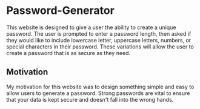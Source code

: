 # Password-Generator
This website is designed to give a user the ability to create a unique password.  The user is prompted to enter a password length, then asked if they would like to include lowercase letter, uppercase letters, numbers, or special characters in their password.  These variations will allow the user to create a password that is as secure as they need.

## Motivation
My motivation for this website was to design something simple and easy to allow users to generate a password.  Strong passwords are vital to ensure that your data is kept secure and doesn't fall into the wrong hands.  

